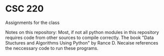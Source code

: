 CSC 220
=======
Assignments for the class

Notes on this repository: Most, if not all python modules in this repository requires code from other sources to compile correctly. The book "Data Stuctures and Algorithms Using Python" by Rance D. Necaise references the neccessary code to run these programs.
